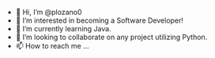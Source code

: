- 👋 Hi, I’m @plozano0
- 👀 I’m interested in becoming a Software Developer!
- 🌱 I’m currently learning Java.
- 💞️ I’m looking to collaborate on any project utilizing Python.
- 📫 How to reach me ...

<!---
plozano0/plozano0 is a ✨ special ✨ repository because its `README.md` (this file) appears on your GitHub profile.
You can click the Preview link to take a look at your changes.
--->
